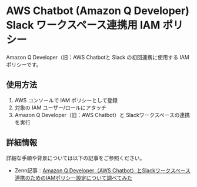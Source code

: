 # AWS Chatbot (Amazon Q Developer) Slack ワークスペース連携用 IAM ポリシー

Amazon Q Developer（旧：AWS Chatbotと Slack の初回連携に使用する IAM ポリシーです。

## 使用方法

1. AWS コンソールで IAM ポリシーとして登録
2. 対象の IAM ユーザー/ロールにアタッチ
3. Amazon Q Developer（旧：AWS Chatbot）と Slackワークスペースの連携を実行

## 詳細情報

詳細な手順や背景については以下の記事をご参照ください。
- Zenn記事：[Amazon Q Developer（AWS Chatbot）とSlackワークスペース連携のためのIAMポリシー設定について調べてみた](https://zenn.dev/enumura/articles/77b60b28b28dbb)

  
